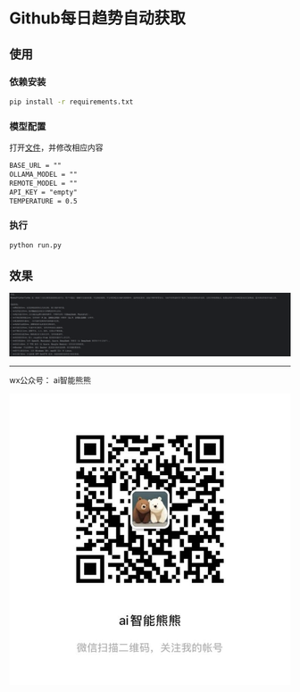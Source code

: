# Github每日趋势自动获取

## 使用

### 依赖安装

```bash
pip install -r requirements.txt
```

### 模型配置

打开[文件](llms.py)，并修改相应内容

```
BASE_URL = ""
OLLAMA_MODEL = ""
REMOTE_MODEL = ""
API_KEY = "empty"
TEMPERATURE = 0.5
```

### 执行

```bash
python run.py
```

## 效果

![img.png](assets/result.png)

---

wx公众号： ai智能熊熊

![img.png](assets/img.png)